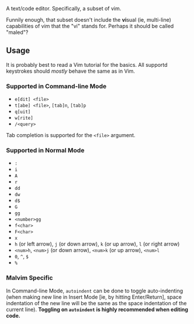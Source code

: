 A text/code editor. Specifically, a subset of vim.

Funnily enough, that subset doesn't include the **vi**sual (ie, multi-line) capabilities of vim that the "vi" stands for. Perhaps it should be called "maled"?

## Usage

It is probably best to read a Vim tutorial for the basics. All supportd keystrokes should *mostly* behave the same as in Vim.

### Supported in Command-line Mode

- `e[dit] <file>`
- `t[abe] <file>`, `[tab]n`, `[tab]p`
- `q[uit]`
- `w[rite]`
- `/<query>`

Tab completion is supported for the `<file>` argument.

### Supported in Normal Mode

- `:`
- `i`
- `A`
- `r`
- `dd`
- `dw`
- `d$`
- `G`
- `gg`
- `<number>gg`
- `f<char>`
- `F<char>`
- `x`
- `h` (or left arrow), `j` (or down arrow), `k` (or up arrow), `l` (or right arrow)
- `<num>h`, `<num>j` (or down arrow), `<num>k` (or up arrow), `<num>l`
- `0`, `^`, `$`
- `%`

### Malvim Specific

In Command-line Mode, `autoindent` can be done to toggle auto-indenting (when making new line in Insert Mode [ie, by hitting Enter/Return], space indentation of the new line will be the same as the space indentation of the current line). **Toggling on `autoindent` is highly recommended when editing code.**
